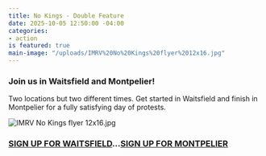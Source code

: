 ```yaml
---
title: No Kings - Double Feature
date: 2025-10-05 12:50:00 -04:00
categories:
- action
is featured: true
main-image: "/uploads/IMRV%20No%20Kings%20flyer%2012x16.jpg"
---
```


### Join us in Waitsfield and Montpelier!

Two locations but two different times.  Get started in Waitsfield and finish in Montpelier for a fully satisfying day of protests.

![IMRV No Kings flyer 12x16.jpg](/uploads/IMRV%20No%20Kings%20flyer%2012x16.jpg) 

### [SIGN UP FOR WAITSFIELD](https://www.mobilize.us/nokings/event/850872/?emci=670951f9-2c9e-f011-8e61-6045bded8ba4&emdi=ff4b9cf2-9ba0-f011-8e61-6045bded8ba4&ceid=2500793)...[SIGN UP FOR MONTPELIER](https://www.mobilize.us/nokings/event/844078/?emci=670951f9-2c9e-f011-8e61-6045bded8ba4&emdi=ff4b9cf2-9ba0-f011-8e61-6045bded8ba4&ceid=2500793)